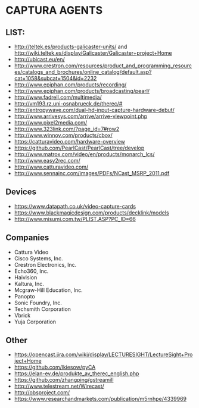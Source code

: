 CAPTURA AGENTS
===============

LIST:
-----

* http://teltek.es/products-galicaster-units/ and http://wiki.teltek.es/display/Galicaster/Galicaster+project+Home
* http://ubicast.eu/en/
* http://www.crestron.com/resources/product_and_programming_resources/catalogs_and_brochures/online_catalog/default.asp?cat=1058&subcat=1504&id=2232
* http://www.epiphan.com/products/recording/
* http://www.epiphan.com/products/broadcasting/pearl/
* http://www.fadrell.com/multimedia/
* http://vm193.rz.uni-osnabrueck.de/therec/#
* http://entropywave.com/dual-hd-input-capture-hardware-debut/
* http://www.arrivesys.com/arrive/arrive-viewpoint.php
* http://www.pixel2media.com/
* http://www.323link.com/?page_id=7#row2
* http://www.winnov.com/products/cbox/
* https://catturavideo.com/hardware-overview
* https://github.com/PearlCast/PearlCast/tree/develop
* http://www.matrox.com/video/en/products/monarch_lcs/
* http://www.easy2rec.com/
* http://www.catturavideo.com/
* http://www.sennainc.com/images/PDFs/NCast_MSRP_2011.pdf


Devices
------
* https://www.datapath.co.uk/video-capture-cards
* https://www.blackmagicdesign.com/products/decklink/models
* http://www.misumi.com.tw/PLIST.ASP?PC_ID=66


Companies
-----------
* Cattura Video
* Cisco Systems, Inc.
* Crestron Electronics, Inc.
* Echo360, Inc.
* Haivision
* Kaltura, Inc.
* Mcgraw-Hill Education, Inc.
* Panopto
* Sonic Foundry, Inc.
* Techsmith Corporation
* Vbrick
* Yuja Corporation


Other
-----

* https://opencast.jira.com/wiki/display/LECTURESIGHT/LectureSight+Project+Home
* https://github.com/lkiesow/pyCA
* https://elan-ev.de/produkte_av_therec_english.php
* https://github.com/zhangping/gstreamill
* http://www.telestream.net/Wirecast/
* http://obsproject.com/
* https://www.researchandmarkets.com/publication/m5rnhpe/4339969